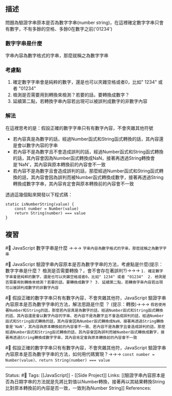 


## 描述

問題為驗證字串原本是否為數字字串(number string)，在這裡確定數字字串只會有數字，不有多餘的空格、多餘0在數字之前('01234')

### 數字字串是什麼
字串內容為數字格式的字串，那麼就稱之為數字字串

### 考慮點
1. 確定數字字串會是純粹的數字，還是也可以夾雜空格或者0，比如" 1234" 或者 "01234" 
2. 檢測是否需要用到轉換來檢測？若要的話，要轉換成數字？
3. 延續第二點，若轉換字串內容若出現可以被誤判成數字的非數字內容
### 解法
在這裡思考的是：假設正確的數字字串只有有數字內容，不會夾雜其他符號
- 若內容真是為數字的話，經過Number函式和String函式轉換的話，其內容還是會以數字內容的字串
- 若內容不是為數字且不會造成誤判的話，經過Number函式和String函式轉換的話，其內容會因為Number函式轉換成NaN，接著再透過String轉換會是'NaN'，其內容與原本轉換前的內容會不一致
- 若內容不是為數字且會造成誤判的話，那麼經過Number函式和String函式轉換的話，其內容會因為誤判而被Number函式轉換成數字，接著再透過String轉換成數字字串，其內容肯定會與原本轉換前的內容會不一致

透過這幾個點來開發以下程式碼：
```
static isNumberString(value) {
	const number = Number(value)
	return String(number) === value
}
```


## 複習
#🧠 JavaScript 數字字串是什麼 ->->-> `字串內容為數字格式的字串，那麼就稱之為數字字串`
<!--SR:!2023-04-16,194,250-->

#🧠 JavaScript  驗證字串內容原本是否為數字字串的方法，考慮點是什麼(提示：數字字串是什麼？ 檢測是否需要轉換？，會不會存在著誤判?)->->-> `1. 確定數字字串會是純粹的數字，還是也可以夾雜空格或者0，比如" 1234" 或者 "01234"  2. 檢測是否需要用到轉換來檢測？若要的話，要轉換成數字？ 3. 延續第二點，若轉換字串內容若出現可以被誤判成數字的非數字內容`
<!--SR:!2023-04-08,177,250-->


#🧠 假設正確的數字字串只有有數字內容，不會夾雜其他符，JavaScript  驗證字串內容原本是否為數字字串的方法，解法思路是什麼 ？ (提示：轉換)->->-> `假若使用著Number和String的話，那麼若內容真是為數字的話，經過Number函式和String函式轉換的話，其內容還是會以數字內容的字串、若內容不是為數字且不會造成誤判的話，經過Number函式和String函式轉換的話，其內容會因為Number函式轉換成NaN，接著再透過String轉換會是'NaN'，其內容與原本轉換前的內容會不一致、若內容不是為數字且會造成誤判的話，那麼經過Number函式和String函式轉換的話，其內容會因為誤判而被Number函式轉換成數字，接著再透過String轉換成數字字串，其內容肯定會與原本轉換前的內容會不一致`
<!--SR:!2023-03-10,166,250-->

#🧠 假設正確的數字字串只有有數字內容，不會夾雜其他符，JavaScript  驗證字串內容原本是否為數字字串的方法，如何用代碼實現？->->-> `const number = Number(value)、return String(number) === value`
<!--SR:!2022-12-22,118,250-->

---
Status: #🌱 
Tags:
[[JavaScript]] - [[Side Project]]
Links:
[[驗證字串內容原本是否為日期字串的方法就是先將比對值以Number轉換，接著再以其結果轉換String比對原本轉換前的內容是否一致，一致則為Number String]]
References: